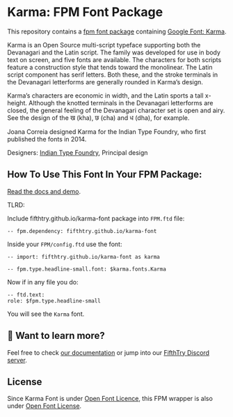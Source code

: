 # Karma: FPM Font Package

This repository contains a [fpm font package](https://fpm.dev/featured/fonts/) containing [Google Font: 
Karma](https://fonts.google.com/specimen/Karma/about).

Karma is an Open Source multi-script typeface supporting both the Devanagari and the Latin script. The family was developed for use in body text on screen, and five fonts are available. The characters for both scripts feature a construction style that tends toward the monolinear. The Latin script component has serif letters. Both these, and the stroke terminals in the Devanagari letterforms are generally rounded in Karma’s design.

Karma’s characters are economic in width, and the Latin sports a tall x-height. Although the knotted terminals in the Devanagari letterforms are closed, the general feeling of the Devanagari character set is open and airy. See the design of the ख (kha), छ (cha) and ध (dha), for example.

Joana Correia designed Karma for the Indian Type Foundry, who first published the fonts in 2014.


Designers: [Indian Type Foundry](http://www.indiantypefoundry.com/), Principal design

## How To Use This Font In Your FPM Package:

[Read the docs and demo](https://fifthtry.github.io/karma-font).

TLRD:

Include fifthtry.github.io/karma-font package into `FPM.ftd` file:

```ftd
-- fpm.dependency: fifthtry.github.io/karma-font
```

Inside your `FPM/config.ftd` use the font:

```ftd
-- import: fifthtry.github.io/karma-font as karma

-- fpm.type.headline-small.font: $karma.fonts.Karma
```

Now if in any file you do:

```ftd
-- ftd.text:
role: $fpm.type.headline-small
```

You will see the `Karma` font.

## 👀 Want to learn more?

Feel free to check [our documentation](https://fpm.dev/) or jump into our [FifthTry Discord 
server](https://discord.gg/bucrdvptYd).

## License

Since Karma Font is under [Open Font Licence](https://fonts.google.com/specimen/Arya/about), this FPM wrapper is also
under [Open Font License](LICENSE).




